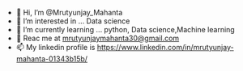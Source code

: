 - 👋 Hi, I’m @Mrutyunjay_Mahanta
- 👀 I’m interested in ... Data science
- 🌱 I’m currently learning ... python, Data science,Machine learning 
- 💞️ Reac me at mrutyunjaymahanta30@gmail.com
- 📫 My linkedin profile is https://www.linkedin.com/in/mrutyunjay-mahanta-01343b15b/

<!---
mrutyunjay120/mrutyunjay120 is a ✨ special ✨ repository because its `README.md` (this file) appears on your GitHub profile.
You can click the Preview link to take a look at your changes.
--->
